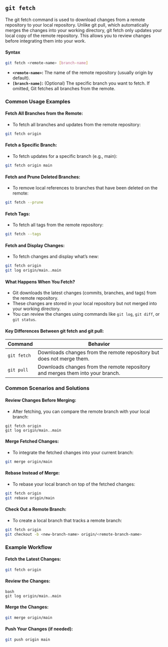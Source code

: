 ## `git fetch`

The git fetch command is used to download changes from a remote repository to your local repository. Unlike git pull, which automatically merges the changes into your working directory, git fetch only updates your local copy of the remote repository. This allows you to review changes before integrating them into your work.
#### Syntax
```bash
git fetch <remote-name> [branch-name]
```
- **`<remote-name>`:** The name of the remote repository (usually origin by default).
- **`[branch-name]`:** (Optional) The specific branch you want to fetch. If omitted, Git fetches all branches from the remote.
### Common Usage Examples
#### Fetch All Branches from the Remote:
- To fetch all branches and updates from the remote repository:
```bash
git fetch origin
```
#### Fetch a Specific Branch:
- To fetch updates for a specific branch (e.g., main):
```bash
git fetch origin main
```
#### Fetch and Prune Deleted Branches:
- To remove local references to branches that have been deleted on the remote:
```bash
git fetch --prune
```
#### Fetch Tags:
- To fetch all tags from the remote repository:
```bash
git fetch --tags
```
#### Fetch and Display Changes:
- To fetch changes and display what’s new:
```bash
git fetch origin
git log origin/main..main
```
#### What Happens When You Fetch?
- Git downloads the latest changes (commits, branches, and tags) from the remote repository.
- These changes are stored in your local repository but not merged into your working directory.
- You can review the changes using commands like `git log`, `git diff`, or `git status`.
#### Key Differences Between git fetch and git pull:
| Command | Behavior |
|-----------|-------------|
| `git fetch` | Downloads changes from the remote repository but does not merge them. |
| `git pull` | Downloads changes from the remote repository and merges them into your branch. |
### Common Scenarios and Solutions
#### Review Changes Before Merging:
- After fetching, you can compare the remote branch with your local branch:
```bash=
git fetch origin
git log origin/main..main
```
#### Merge Fetched Changes:
- To integrate the fetched changes into your current branch:
```bash
git merge origin/main
```
#### Rebase Instead of Merge:
- To rebase your local branch on top of the fetched changes:
```bash
git fetch origin
git rebase origin/main
```
#### Check Out a Remote Branch:
- To create a local branch that tracks a remote branch:
```bash
git fetch origin
git checkout -b <new-branch-name> origin/<remote-branch-name>
```
### Example Workflow
#### Fetch the Latest Changes:
```bash
git fetch origin
```
#### Review the Changes:
```
bash
git log origin/main..main
```
#### Merge the Changes:
```bash
git merge origin/main
```
#### Push Your Changes (if needed):
```bash
git push origin main
```
